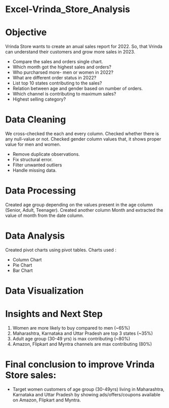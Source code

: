 # Excel-Vrinda_Store_Analysis
# Objective
Vrinda Store wants to create an anual sales report for 2022. So, that Vrinda can understand their customers and grow more sales in 2023.
* Compare the sales and orders single chart.
* Which month got the highest sales and orders?
* Who purcharsed more- men or women in 2022?
* What are different order status in 2022?
* List top 10 states contributing to the sales?
* Relation between age and gender based on number of orders.
* Which channel is contributing to maximum sales?
* Highest selling category?
# Data Cleaning
We cross-checked the each and every column. Checked whether there is any null-value or not. Checked gender column values that, it shows proper value for men and women. 
* Remove duplicate observations. 
* Fix structural error.
* Filter unwanted outliers
* Handle missing data.
# Data Processing
Created age group depending on the values present in the age column (Senior, Adult, Teenager). Created another column Month and extracted the value of month from the date column.
# Data Analysis
Created pivot charts using pivot tables. 
Charts used :
* Column Chart
* Pie Chart 
* Bar Chart   
# Data Visualization
# Insights and Next Step
1. Women are more likely to buy compared to men (~65%)
2. Maharashtra, Karnataka and Uttar Pradesh are top 3 states (~35%)
3. Adult age group (30-49 yrs) is max contributing (~80%)
4. Amazon, Flipkart and Myntra channels are max contributing (80%)

# Final conclusion to improve Vrinda Store sales:
* Target women customers of age group (30-49yrs) living in Maharashtra, Karnataka and Uttar Pradesh by showing ads/offers/coupons available on Amazon, Flipkart and Myntra.
